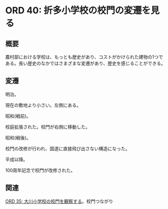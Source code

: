 # ORD 40: 折多小学校の校門の変遷を見る

<!-- toc -->

## 概要

農村部における学校は、もっとも歴史があり、コストがかけられた建物の1つである。長い歴史のなかではさまざまな変遷があり、歴史を感じることができる。

## 変遷

明治。

現在の敷地より小さい。左側にある。

昭和(戦前)。

校庭拡張された。校門が右側に移動した。

昭和(戦後)。

校門の改修が行われ、国道に直接飛び出さない構造になった。

平成以降。

100周年記念で校門が改修された。

## 関連

<!-- 関連するエントリやリンクを記載する -->

[ORD 35: 大川小学校の校門を観察する](./202507010900_35.md)。校門つながり
